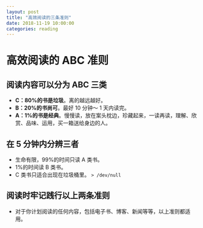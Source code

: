 ```yaml
---
layout: post
title: "高效阅读的三条准则"
date: 2018-11-19 10:00:00
categories: reading
---
```


# 高效阅读的 ABC 准则

## 阅读内容可以分为 ABC 三类

- **C：80%的书是垃圾**。离的越远越好。
- **B：20%的书尚可**。最好 10 分钟～ 1 天内读完。
- **A：1%的书是经典**。慢慢读，放在案头枕边，珍藏起来，一读再读，理解、欣赏、品味、运用，买一箱送给身边的人。

## 在 5 分钟内分辨三者

- 生命有限，99%的时间只读 A 类书。
- 1%的时间读 B 类书。
- C 类书只适合出现在垃圾桶里。 `> /dev/null`

## 阅读时牢记践行以上两条准则

- 对于你计划阅读的任何内容，包括电子书、博客、新闻等等，以上准则都适用。
